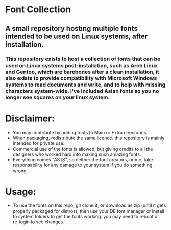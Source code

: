 # Font Collection
## A small repository hosting multiple fonts intended to be used on Linux systems, after installation.



### This repository exists to host a collection of fonts that can be used on Linux systems post-installation, such as Arch Linux and Gentoo, which are barebones after a clean installation, it also exists to provide compatibility with Microsoft Windows systems to read documents and write, and to help with missing characters system-wide. I've included Asian fonts so you no longer see squares on your linux system.

# Disclaimer:
* You may contribute by adding fonts to Main or Extra directories.
* When packaging, redistribute the same licence. this repository is mainly intended for private use.
* Commercial use of the fonts is allowed, but giving credits to all the designers who worked hard into making such amazing fonts.
* Everything comes "AS IS", so neither the font creators, or me, take responsability for any damage to your system if you do something wrong.



# Usage:
* To use the fonts on this repo, git clone it, or download as zip (until it gets properly packaged for distros), then use your DE font manager or install to system folders to get the fonts working. you may need to reboot or re-login to see changes.

